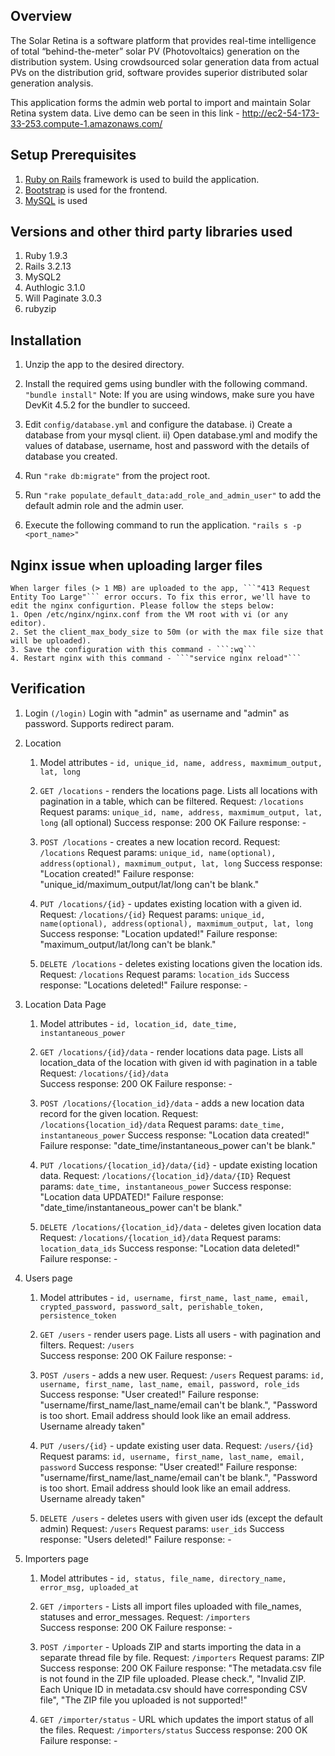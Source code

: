 ## Overview
The Solar Retina is a software platform that provides real-time intelligence of total “behind-the-meter” solar PV (Photovoltaics) generation on the distribution system. Using crowdsourced solar generation data from actual PVs on the distribution grid, software provides superior distributed solar generation analysis. 

This application forms the admin web portal to import and maintain Solar Retina system data. Live demo can be seen in this link - http://ec2-54-173-33-253.compute-1.amazonaws.com/


## Setup Prerequisites
1. [Ruby on Rails](http://www.rubyonrails.org) framework is used to build the application.
2. [Bootstrap](http://www.getbootstrap.com) is used for the frontend.
3. [MySQL](http://www.mysql.com) is used 


## Versions and other third party libraries used
1. Ruby 1.9.3
2. Rails 3.2.13
3. MySQL2
4. Authlogic 3.1.0
5. Will Paginate 3.0.3
6. rubyzip


## Installation
1. Unzip the app to the desired directory.

2. Install the required gems using bundler with the following command. 
    ```"bundle install"```
    Note: If you are using windows, make sure you have DevKit 4.5.2 for the bundler to succeed.

3. Edit ```config/database.yml``` and configure the database.
    i) Create a database from your mysql client.
    ii) Open database.yml and modify the values of database, username, host and password with the details of database you created.

4. Run ```"rake db:migrate"``` from the project root.

5. Run ```"rake populate_default_data:add_role_and_admin_user"``` to add the default admin role and the admin user.

6. Execute the following command to run the application.
    ```"rails s -p <port_name>"```

## Nginx issue when uploading larger files
    When larger files (> 1 MB) are uploaded to the app, ```"413 Request Entity Too Large"``` error occurs. To fix this error, we'll have to edit the nginx configurtion. Please follow the steps below:
    1. Open /etc/nginx/nginx.conf from the VM root with vi (or any editor).
    2. Set the client_max_body_size to 50m (or with the max file size that will be uploaded).
    3. Save the configuration with this command - ```:wq```
    4. Restart nginx with this command - ```"service nginx reload"```


## Verification
1. Login ```(/login)```
  Login with "admin" as username and "admin" as password.
  Supports redirect param.

2. Location
    1. Model attributes - ```id, unique_id, name, address, maxmimum_output, lat, long```
        
    2. ```GET /locations``` - renders the locations page. Lists all locations with pagination in a table, which can be filtered.
        Request: ```/locations```
        Request params: ```unique_id, name, address, maxmimum_output, lat, long``` (all optional)
        Success response: 200 OK
        Failure response: -

    3. ```POST /locations``` - creates a new location record.
        Request: ```/locations```
        Request params: ```unique_id, name(optional), address(optional), maxmimum_output, lat, long```
        Success response: "Location created!"
        Failure response: "unique_id/maximum_output/lat/long can't be blank."

    4. ```PUT /locations/{id}``` - updates existing location with a given id.
        Request: ```/locations/{id}```
        Request params: ```unique_id, name(optional), address(optional), maxmimum_output, lat, long```
        Success response: "Location updated!"
        Failure response: "maximum_output/lat/long can't be blank."

    5. ```DELETE /locations``` - deletes existing locations given the location ids.
        Request: ```/locations```
        Request params: ```location_ids```
        Success response: "Locations deleted!"
        Failure response: -

3. Location Data Page
    1. Model attributes - ```id, location_id, date_time, instantaneous_power```

    2. ```GET /locations/{id}/data``` - render locations data page. Lists all location_data of the location with given id with pagination in a table
        Request: ```/locations/{id}/data```        
        Success response: 200 OK
        Failure response: -

    3. ```POST /locations/{location_id}/data``` - adds a new location data record for the given location.
        Request: ```/locations{location_id}/data```
        Request params: ```date_time, instantaneous_power```
        Success response: "Location data created!"
        Failure response: "date_time/instantaneous_power can't be blank."

    4. ```PUT /locations/{location_id}/data/{id}``` - update existing location data.
        Request: ```/locations/{location_id}/data/{ID}```
        Request params: ```date_time, instantaneous_power```
        Success response: "Location data UPDATED!"
        Failure response: "date_time/instantaneous_power can't be blank."

    5. ```DELETE /locations/{location_id}/data``` - deletes given location data
        Request: ```/locations/{location_id}/data```
        Request params: ```location_data_ids```
        Success response: "Location data deleted!"
        Failure response: -

4. Users page
    1. Model attributes - ```id, username, first_name, last_name, email, crypted_password, password_salt, perishable_token, persistence_token```

    2. ```GET /users``` - render users page. Lists all users - with pagination and filters.
        Request: ```/users```        
        Success response: 200 OK
        Failure response: -

    3. ```POST /users``` - adds a new user.
        Request: ```/users```
        Request params: ```id, username, first_name, last_name, email, password, role_ids```
        Success response: "User created!"
        Failure response: "username/first_name/last_name/email can't be blank.", "Password is too short. Email address should look like an email address. Username already taken"

    4. ```PUT /users/{id}``` - update existing user data.
        Request: ```/users/{id}```
        Request params: ```id, username, first_name, last_name, email, password```
        Success response: "User created!"
        Failure response: "username/first_name/last_name/email can't be blank.", "Password is too short. Email address should look like an email address. Username already taken"

    5. ```DELETE /users``` - deletes users with given user ids (except the default admin)
        Request: ```/users```
        Request params: ```user_ids```
        Success response: "Users deleted!"
        Failure response: -

5. Importers page
    1. Model attributes - ```id, status, file_name, directory_name, error_msg, uploaded_at```

    2. ```GET /importers``` - Lists all import files uploaded with file_names, statuses and error_messages.
        Request: ```/importers```        
        Success response: 200 OK
        Failure response: -

    3. ```POST /importer``` - Uploads ZIP and starts importing the data in a separate thread file by file. 
        Request: ```/importers``` 
        Request params: ZIP       
        Success response: 200 OK
        Failure response: "The metadata.csv file is not found in the ZIP file uploaded. Please check.", "Invalid ZIP. Each Unique ID in metadata.csv should have corresponding CSV file", "The ZIP file you uploaded is not supported!"


    4. ```GET /importer/status``` - URL which updates the import status of all the files.
        Request: ```/importers/status```
        Success response: 200 OK
        Failure response: -
        
